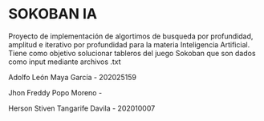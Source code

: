 # SOKOBAN IA
Proyecto de implementación de algortimos de busqueda por profundidad, amplitud e iterativo por profundidad para la materia Inteligencia Artificial. Tiene como objetivo solucionar tableros del juego Sokoban que son dados como input mediante archivos .txt

Adolfo León Maya García - 202025159

Jhon Freddy Popo Moreno - 

Herson Stiven Tangarife Davila - 202010007
